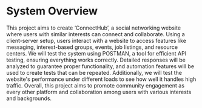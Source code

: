 # System Overview #
This project aims to create ‘ConnectHub’, a social networking website where users with similar interests can connect and collaborate. Using a client-server setup, users interact with a website to access features like messaging, interest-based groups, events, job listings, and resource centers. We will test the system using POSTMAN, a tool for efficient API testing, ensuring everything works correctly. Detailed responses will be analyzed to guarantee proper functionality, and automation features will be used to create tests that can be repeated. Additionally, we will test the website's performance under different loads to see how well it handles high traffic. Overall, this project aims to promote community engagement as every other platform and collaboration among users with various interests and backgrounds.
